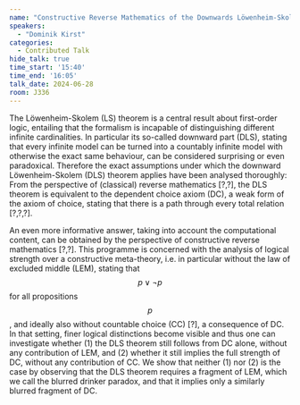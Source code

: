 ```yaml
---
name: "Constructive Reverse Mathematics of the Downwards Löwenheim-Skolem Theorem"
speakers:
  - "Dominik Kirst"
categories:
  - Contributed Talk
hide_talk: true
time_start: '15:40'
time_end: '16:05'
talk_date: 2024-06-28
room: J336
---
```









The Löwenheim-Skolem (LS) theorem is a central result about first-order logic, entailing that the formalism is incapable of distinguishing different infinite cardinalities.
In particular its so-called downward part (DLS), stating that every infinite model can be turned into a countably infinite model with otherwise the exact same behaviour, can be considered surprising or even paradoxical.
Therefore the exact assumptions under which the downward Löwenheim-Skolem (DLS) theorem applies have been analysed thoroughly:
From the perspective of (classical) reverse mathematics [?,?], the DLS theorem is equivalent to the dependent choice axiom (DC), a weak form of the axiom of choice, stating that there is a path through every total relation [?,?,?].

An even more informative answer, taking into account the computational content, can be obtained by the perspective of constructive reverse mathematics [?,?].
This programme is concerned with the analysis of logical strength over a constructive meta-theory, i.e. in particular without the law of excluded middle (LEM), stating that $$p\lor\neg p$$ for all propositions $$p$$, and ideally also without countable choice (CC) [?], a consequence of DC.
In that setting, finer logical distinctions become visible and thus one can investigate whether (1) the DLS theorem still follows from DC alone, without any contribution of LEM, and (2) whether it still implies the full strength of DC, without any contribution of CC.
We show that neither (1) nor (2) is the case by observing that the DLS theorem requires a fragment of LEM, which we call the blurred drinker paradox, and that it implies only a similarly blurred fragment of DC.





















